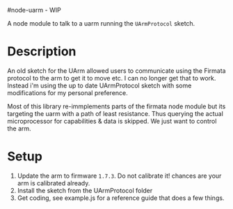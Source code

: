 #node-uarm - WIP

A node module to talk to a uarm running the `UArmProtocol` sketch.

# Description
An old sketch for the UArm allowed users to communicate using the Firmata protocol to the arm to get it to move etc. I can no longer get that to work. Instead i'm using the up to date UArmProtocol sketch with some modifications for my personal preference.

Most of this library re-immplements parts of the firmata node module but its targeting the uarm with a path of least resistance. Thus querying the actual microprocessor for capabilities & data is skipped. We just want to control the arm.


# Setup
1. Update the arm to firmware `1.7.3`. Do not calibrate it! chances are your arm is calibrated already.
1. Install the sketch from the UArmProtocol folder
1. Get coding, see example.js for a reference guide that does a few things. 
